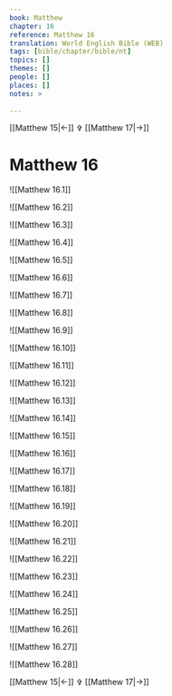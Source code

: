 ```yaml
---
book: Matthew
chapter: 16
reference: Matthew 16
translation: World English Bible (WEB)
tags: [bible/chapter/bible/nt]
topics: []
themes: []
people: []
places: []
notes: >
  
---
```


[[Matthew 15|<-]] ✞ [[Matthew 17|->]]

# Matthew 16

![[Matthew 16.1]]

![[Matthew 16.2]]

![[Matthew 16.3]]

![[Matthew 16.4]]

![[Matthew 16.5]]

![[Matthew 16.6]]

![[Matthew 16.7]]

![[Matthew 16.8]]

![[Matthew 16.9]]

![[Matthew 16.10]]

![[Matthew 16.11]]

![[Matthew 16.12]]

![[Matthew 16.13]]

![[Matthew 16.14]]

![[Matthew 16.15]]

![[Matthew 16.16]]

![[Matthew 16.17]]

![[Matthew 16.18]]

![[Matthew 16.19]]

![[Matthew 16.20]]

![[Matthew 16.21]]

![[Matthew 16.22]]

![[Matthew 16.23]]

![[Matthew 16.24]]

![[Matthew 16.25]]

![[Matthew 16.26]]

![[Matthew 16.27]]

![[Matthew 16.28]]

[[Matthew 15|<-]] ✞ [[Matthew 17|->]]
